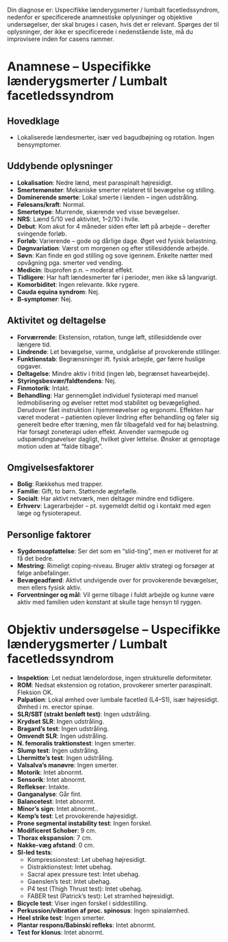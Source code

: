 
Din diagnose er: Uspecifikke lænderygsmerter / lumbalt facetledssyndrom, nedenfor er specificerede anamnestiske oplysninger og objektive undersøgelser, der skal bruges i casen, hvis det er relevant. Spørges der til oplysninger, der ikke er specificerede i nedenstående liste, må du improvisere inden for casens rammer. 

# Anamnese – Uspecifikke lænderygsmerter / Lumbalt facetledssyndrom

## Hovedklage

- Lokaliserede lændesmerter, især ved bagudbøjning og rotation. Ingen bensymptomer.

## Uddybende oplysninger

- **Lokalisation**: Nedre lænd, mest paraspinalt højresidigt.
- **Smertemønster**: Mekaniske smerter relateret til bevægelse og stilling.
- **Dominerende smerte**: Lokal smerte i lænden – ingen udstråling.
- **Følesans/kraft**: Normal.
- **Smertetype**: Murrende, skærende ved visse bevægelser.
- **NRS**: Lænd 5/10 ved aktivitet, 1–2/10 i hvile.
- **Debut**: Kom akut for 4 måneder siden efter løft på arbejde – derefter svingende forløb.
- **Forløb**: Varierende – gode og dårlige dage. Øget ved fysisk belastning.
- **Døgnvariation**: Værst om morgenen og efter stillesiddende arbejde.
- **Søvn**: Kan finde en god stilling og sove igennem. Enkelte nætter med opvågning pga. smerter ved vending.
- **Medicin**: Ibuprofen p.n. – moderat effekt.
- **Tidligere**: Har haft lændesmerter før i perioder, men ikke så langvarigt.
- **Komorbiditet**: Ingen relevante. Ikke rygere.
- **Cauda equina syndrom**: Nej.
- **B-symptomer**: Nej.

## Aktivitet og deltagelse

- **Forværrende**: Ekstension, rotation, tunge løft, stillesiddende over længere tid.
- **Lindrende**: Let bevægelse, varme, undgåelse af provokerende stillinger.
- **Funktionstab**: Begrænsninger ift. fysisk arbejde, gør færre huslige opgaver.
- **Deltagelse**: Mindre aktiv i fritid (ingen løb, begrænset havearbejde).
- **Styringsbesvær/faldtendens**: Nej.
- **Finmotorik**: Intakt.
- **Behandling**: Har gennemgået individuel fysioterapi med manuel ledmobilisering og øvelser rettet mod stabilitet og bevægelighed. Derudover fået instruktion i hjemmeøvelser og ergonomi. Effekten har været moderat – patienten oplever lindring efter behandling og føler sig generelt bedre efter træning, men får tilbagefald ved for høj belastning. Har forsøgt zoneterapi uden effekt. Anvender varmepude og udspændingsøvelser dagligt, hvilket giver lettelse. Ønsker at genoptage motion uden at “falde tilbage”.

## Omgivelsesfaktorer

- **Bolig**: Rækkehus med trapper.
- **Familie**: Gift, to børn. Støttende ægtefælle.
- **Socialt**: Har aktivt netværk, men deltager mindre end tidligere.
- **Erhverv**: Lagerarbejder – pt. sygemeldt deltid og i kontakt med egen læge og fysioterapeut.

## Personlige faktorer

- **Sygdomsopfattelse**: Ser det som en “slid-ting”, men er motiveret for at få det bedre.
- **Mestring**: Rimeligt coping-niveau. Bruger aktiv strategi og forsøger at følge anbefalinger.
- **Bevægeadfærd**: Aktivt undvigende over for provokerende bevægelser, men ellers fysisk aktiv.
- **Forventninger og mål**: Vil gerne tilbage i fuldt arbejde og kunne være aktiv med familien uden konstant at skulle tage hensyn til ryggen.

# Objektiv undersøgelse – Uspecifikke lænderygsmerter / Lumbalt facetledssyndrom

- **Inspektion**: Let nedsat lændelordose, ingen strukturelle deformiteter.  
- **ROM**: Nedsat ekstension og rotation, provokerer smerter paraspinalt. Fleksion OK.  
- **Palpation**: Lokal ømhed over lumbale facetled (L4–S1), især højresidigt. Ømhed i m. erector spinae.  
- **SLR/SBT (strakt benløft test)**: Ingen udstråling.  
- **Krydset SLR**: Ingen udstråling.  
- **Bragard’s test**: Ingen udstråling.  
- **Omvendt SLR**: Ingen udstråling.  
- **N. femoralis traktionstest**: Ingen smerter.  
- **Slump test**: Ingen udstråling.  
- **Lhermitte’s test**: Ingen udstråling.  
- **Valsalva’s manøvre**: Ingen smerter.  
- **Motorik**: Intet abnormt.  
- **Sensorik**: Intet abnormt.  
- **Reflekser**: Intakte.  
- **Ganganalyse**: Går fint.  
- **Balancetest**: Intet abnormt.  
- **Minor’s sign**: Intet abnormt..  
- **Kemp’s test**: Let provokerende højresidigt.  
- **Prone segmental instability test**: Ingen forskel.  
- **Modificeret Schober**: 9 cm.  
- **Thorax ekspansion**: 7 cm.  
- **Nakke-væg afstand**: 0 cm.  
- **SI-led tests**:  
  - Kompressionstest: Let ubehag højresidigt.  
  - Distraktionstest: Intet ubehag.  
  - Sacral apex pressure test: Intet ubehag.
  - Gaenslen’s test: Intet ubehag. 
  - P4 test (Thigh Thrust test): Intet ubehag.  
  - FABER test (Patrick’s test): Let stramhed højresidigt.  
- **Bicycle test**: Viser ingen forskel i siddestilling.
- **Perkussion/vibration af proc. spinosus**: Ingen spinalømhed.  
- **Heel strike test**: Ingen smerter.  
- **Plantar respons/Babinski refleks**: Intet abnormt.  
- **Test for klonus**: Intet abnormt.
